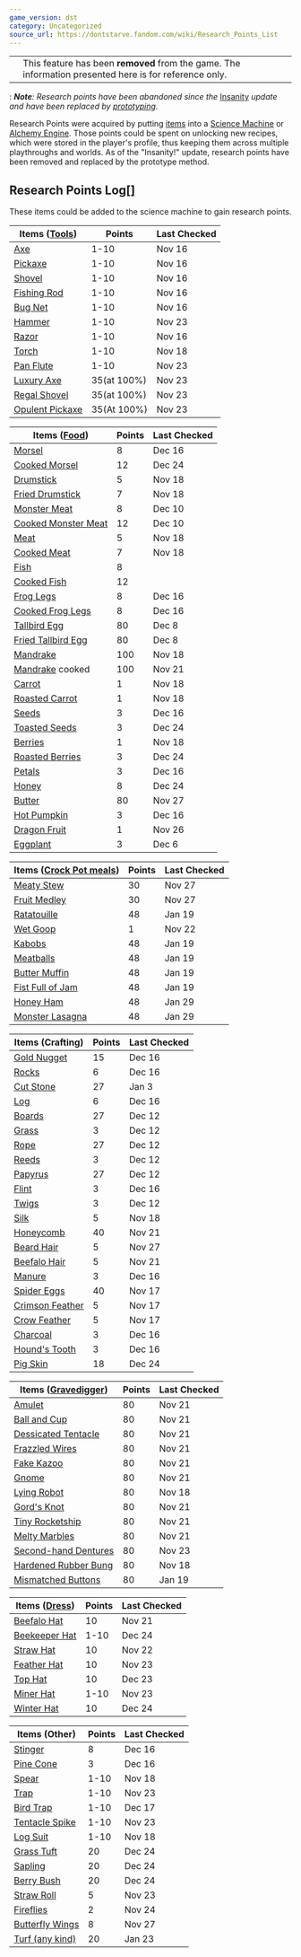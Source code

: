 ```yaml
---
game_version: dst
category: Uncategorized
source_url: https://dontstarve.fandom.com/wiki/Research_Points_List
---
```


|  |  |
| --- | --- |
|  | This feature has been **removed** from the game. The information presented here is for reference only. |

:   ***Note**: Research points have been abandoned since the* [Insanity](/wiki/Version_History#Insanity! "Version History") *update and have been replaced by [prototyping](/wiki/Research "Research").*

Research Points were acquired by putting [items](/wiki/Item "Item") into a [Science Machine](/wiki/Science_Machine "Science Machine") or [Alchemy Engine](/wiki/Alchemy_Engine "Alchemy Engine"). Those points could be spent on unlocking new recipes, which were stored in the player's profile, thus keeping them across multiple playthroughs and worlds. As of the "Insanity!" update, research points have been removed and replaced by the prototype method.

## Research Points Log[]

These items could be added to the science machine to gain research points.

| Items ([Tools](/wiki/Tool "Tool")) | Points | Last Checked |
| --- | --- | --- |
| [Axe](/wiki/Axe "Axe") | 1-10 | Nov 16 |
| [Pickaxe](/wiki/Pickaxe "Pickaxe") | 1-10 | Nov 16 |
| [Shovel](/wiki/Shovel "Shovel") | 1-10 | Nov 16 |
| [Fishing Rod](/wiki/Fishing_Rod "Fishing Rod") | 1-10 | Nov 16 |
| [Bug Net](/wiki/Bug_Net "Bug Net") | 1-10 | Nov 16 |
| [Hammer](/wiki/Hammer "Hammer") | 1-10 | Nov 23 |
| [Razor](/wiki/Razor "Razor") | 1-10 | Nov 16 |
| [Torch](/wiki/Light "Light") | 1-10 | Nov 18 |
| [Pan Flute](/wiki/Pan_Flute "Pan Flute") | 1-10 | Nov 23 |
| [Luxury Axe](/wiki/Luxury_Axe "Luxury Axe") | 35(at 100%) | Nov 23 |
| [Regal Shovel](/wiki/Regal_Shovel "Regal Shovel") | 35(at 100%) | Nov 23 |
| [Opulent Pickaxe](/wiki/Opulent_Pickaxe "Opulent Pickaxe") | 35(At 100%) | Nov 23 |

| Items ([Food](/wiki/Food "Food")) | Points | Last Checked |
| --- | --- | --- |
| [Morsel](/wiki/Morsel "Morsel") | 8 | Dec 16 |
| [Cooked Morsel](/wiki/Cooked_Morsel "Cooked Morsel") | 12 | Dec 24 |
| [Drumstick](/wiki/Drumstick "Drumstick") | 5 | Nov 18 |
| [Fried Drumstick](/wiki/Fried_Drumstick "Fried Drumstick") | 7 | Nov 18 |
| [Monster Meat](/wiki/Monster_Meat "Monster Meat") | 8 | Dec 10 |
| [Cooked Monster Meat](/wiki/Cooked_Monster_Meat "Cooked Monster Meat") | 12 | Dec 10 |
| [Meat](/wiki/Meat "Meat") | 5 | Nov 18 |
| [Cooked Meat](/wiki/Cooked_Meat "Cooked Meat") | 7 | Nov 18 |
| [Fish](/wiki/Fish "Fish") | 8 |  |
| [Cooked Fish](/wiki/Cooked_Fish "Cooked Fish") | 12 |  |
| [Frog Legs](/wiki/Frog_Legs "Frog Legs") | 8 | Dec 16 |
| [Cooked Frog Legs](/wiki/Cooked_Frog_Legs "Cooked Frog Legs") | 8 | Dec 16 |
| [Tallbird Egg](/wiki/Tallbird_Egg "Tallbird Egg") | 80 | Dec 8 |
| [Fried Tallbird Egg](/wiki/Fried_Tallbird_Egg "Fried Tallbird Egg") | 80 | Dec 8 |
| [Mandrake](/wiki/Mandrake_(item) "Mandrake (item)") | 100 | Nov 18 |
| [Mandrake](/wiki/Mandrake "Mandrake") cooked | 100 | Nov 21 |
| [Carrot](/wiki/Carrot "Carrot") | 1 | Nov 18 |
| [Roasted Carrot](/wiki/Roasted_Carrot "Roasted Carrot") | 1 | Nov 18 |
| [Seeds](/wiki/Seeds "Seeds") | 3 | Dec 16 |
| [Toasted Seeds](/wiki/Toasted_Seeds "Toasted Seeds") | 3 | Dec 24 |
| [Berries](/wiki/Berries "Berries") | 1 | Nov 18 |
| [Roasted Berries](/wiki/Roasted_Berries "Roasted Berries") | 3 | Dec 24 |
| [Petals](/wiki/Petals "Petals") | 3 | Dec 16 |
| [Honey](/wiki/Honey "Honey") | 8 | Dec 24 |
| [Butter](/wiki/Butter "Butter") | 80 | Nov 27 |
| [Hot Pumpkin](/wiki/Hot_Pumpkin "Hot Pumpkin") | 3 | Dec 16 |
| [Dragon Fruit](/wiki/Dragon_Fruit "Dragon Fruit") | 1 | Nov 26 |
| [Eggplant](/wiki/Eggplant "Eggplant") | 3 | Dec 6 |

| Items ([Crock Pot meals](/wiki/Category:Crockpot_Recipies "Category:Crockpot Recipies")) | Points | Last Checked |
| --- | --- | --- |
| [Meaty Stew](/wiki/Meaty_Stew "Meaty Stew") | 30 | Nov 27 |
| [Fruit Medley](/wiki/Fruit_Medley "Fruit Medley") | 30 | Nov 27 |
| [Ratatouille](/wiki/Ratatouille "Ratatouille") | 48 | Jan 19 |
| [Wet Goop](/wiki/Wet_Goop "Wet Goop") | 1 | Nov 22 |
| [Kabobs](/wiki/Kabobs "Kabobs") | 48 | Jan 19 |
| [Meatballs](/wiki/Meatballs "Meatballs") | 48 | Jan 19 |
| [Butter Muffin](/wiki/Butter_Muffin "Butter Muffin") | 48 | Jan 19 |
| [Fist Full of Jam](/wiki/Fist_Full_of_Jam "Fist Full of Jam") | 48 | Jan 19 |
| [Honey Ham](/wiki/Honey_Ham "Honey Ham") | 48 | Jan 29 |
| [Monster Lasagna](/wiki/Monster_Lasagna "Monster Lasagna") | 48 | Jan 29 |

| Items (Crafting) | Points | Last Checked |
| --- | --- | --- |
| [Gold Nugget](/wiki/Gold_Nugget "Gold Nugget") | 15 | Dec 16 |
| [Rocks](/wiki/Rocks "Rocks") | 6 | Dec 16 |
| [Cut Stone](/wiki/Cut_Stone "Cut Stone") | 27 | Jan 3 |
| [Log](/wiki/Log "Log") | 6 | Dec 16 |
| [Boards](/wiki/Boards "Boards") | 27 | Dec 12 |
| [Grass](/wiki/Grass "Grass") | 3 | Dec 12 |
| [Rope](/wiki/Rope "Rope") | 27 | Dec 12 |
| [Reeds](/wiki/Reeds "Reeds") | 3 | Dec 12 |
| [Papyrus](/wiki/Papyrus "Papyrus") | 27 | Dec 12 |
| [Flint](/wiki/Flint "Flint") | 3 | Dec 16 |
| [Twigs](/wiki/Twigs "Twigs") | 3 | Dec 12 |
| [Silk](/wiki/Silk "Silk") | 5 | Nov 18 |
| [Honeycomb](/wiki/Honeycomb "Honeycomb") | 40 | Nov 21 |
| [Beard Hair](/wiki/Beard_Hair "Beard Hair") | 5 | Nov 27 |
| [Beefalo Hair](/wiki/Beefalo_Hair "Beefalo Hair") | 5 | Nov 21 |
| [Manure](/wiki/Manure "Manure") | 3 | Dec 16 |
| [Spider Eggs](/wiki/Spider_Eggs "Spider Eggs") | 40 | Nov 17 |
| [Crimson Feather](/wiki/Crimson_Feather "Crimson Feather") | 5 | Nov 17 |
| [Crow Feather](/wiki/Crow_Feather "Crow Feather") | 5 | Nov 17 |
| [Charcoal](/wiki/Charcoal "Charcoal") | 3 | Dec 16 |
| [Hound's Tooth](/wiki/Hound%27s_Tooth "Hound's Tooth") | 3 | Dec 16 |
| [Pig Skin](/wiki/Pig_Skin "Pig Skin") | 18 | Dec 24 |

| Items ([Gravedigger](/wiki/Gravedigger_Items "Gravedigger Items")) | Points | Last Checked |
| --- | --- | --- |
| [Amulet](/wiki/Amulet "Amulet") | 80 | Nov 21 |
| [Ball and Cup](/wiki/Ball_and_Cup "Ball and Cup") | 80 | Nov 21 |
| [Dessicated Tentacle](/wiki/Dessicated_Tentacle "Dessicated Tentacle") | 80 | Nov 21 |
| [Frazzled Wires](/wiki/Frazzled_Wires "Frazzled Wires") | 80 | Nov 21 |
| [Fake Kazoo](/wiki/Fake_Kazoo "Fake Kazoo") | 80 | Nov 21 |
| [Gnome](/wiki/Gnome "Gnome") | 80 | Nov 21 |
| [Lying Robot](/wiki/Lying_Robot "Lying Robot") | 80 | Nov 18 |
| [Gord's Knot](/wiki/Gord%27s_Knot "Gord's Knot") | 80 | Nov 21 |
| [Tiny Rocketship](/wiki/Tiny_Rocketship "Tiny Rocketship") | 80 | Nov 21 |
| [Melty Marbles](/wiki/Melty_Marbles "Melty Marbles") | 80 | Nov 21 |
| [Second-hand Dentures](/wiki/Second-hand_Dentures "Second-hand Dentures") | 80 | Nov 23 |
| [Hardened Rubber Bung](/wiki/Hardened_Rubber_Bung "Hardened Rubber Bung") | 80 | Nov 18 |
| [Mismatched Buttons](/wiki/Mismatched_Buttons "Mismatched Buttons") | 80 | Jan 19 |

| Items ([Dress](/wiki/Dress "Dress")) | Points | Last Checked |
| --- | --- | --- |
| [Beefalo Hat](/wiki/Beefalo_Hat "Beefalo Hat") | 10 | Nov 21 |
| [Beekeeper Hat](/wiki/Beekeeper_Hat "Beekeeper Hat") | 1-10 | Dec 24 |
| [Straw Hat](/wiki/Straw_Hat "Straw Hat") | 10 | Nov 22 |
| [Feather Hat](/wiki/Feather_Hat "Feather Hat") | 10 | Nov 23 |
| [Top Hat](/wiki/Top_Hat "Top Hat") | 10 | Dec 23 |
| [Miner Hat](/wiki/Miner_Hat "Miner Hat") | 1-10 | Nov 23 |
| [Winter Hat](/wiki/Winter_Hat "Winter Hat") | 10 | Dec 24 |

| Items (Other) | Points | Last Checked |
| --- | --- | --- |
| [Stinger](/wiki/Stinger "Stinger") | 8 | Dec 16 |
| [Pine Cone](/wiki/Pine_Cone "Pine Cone") | 3 | Dec 16 |
| [Spear](/wiki/Spear "Spear") | 1-10 | Nov 18 |
| [Trap](/wiki/Trap "Trap") | 1-10 | Nov 23 |
| [Bird Trap](/wiki/Bird_Trap "Bird Trap") | 1-10 | Dec 17 |
| [Tentacle Spike](/wiki/Tentacle_Spike "Tentacle Spike") | 1-10 | Nov 23 |
| [Log Suit](/wiki/Log_Suit "Log Suit") | 1-10 | Nov 18 |
| [Grass Tuft](/wiki/Grass_Tuft "Grass Tuft") | 20 | Dec 24 |
| [Sapling](/wiki/Sapling "Sapling") | 20 | Dec 24 |
| [Berry Bush](/wiki/Berry_Bush "Berry Bush") | 20 | Dec 24 |
| [Straw Roll](/wiki/Straw_Roll "Straw Roll") | 5 | Nov 23 |
| [Fireflies](/wiki/Fireflies "Fireflies") | 2 | Nov 24 |
| [Butterfly Wings](/wiki/Butterfly_Wings "Butterfly Wings") | 8 | Nov 27 |
| [Turf (any kind)](/wiki/Turf "Turf") | 20 | Jan 23 |